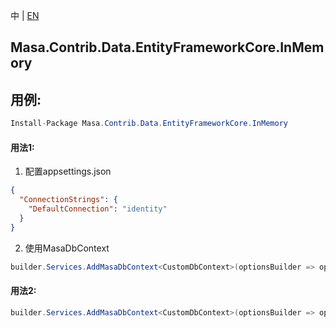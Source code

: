 中 | [EN](README.md)

## Masa.Contrib.Data.EntityFrameworkCore.InMemory

## 用例:

```c#
Install-Package Masa.Contrib.Data.EntityFrameworkCore.InMemory
```

#### 用法1:

1. 配置appsettings.json

``` appsettings.json
{
  "ConnectionStrings": {
    "DefaultConnection": "identity"
  }
}
```

2. 使用MasaDbContext

``` C#
builder.Services.AddMasaDbContext<CustomDbContext>(optionsBuilder => optionsBuilder.UseSoftDelete().UseInMemoryDatabase());
```

#### 用法2:

``` C#
builder.Services.AddMasaDbContext<CustomDbContext>(optionsBuilder => optionsBuilder.UseSoftDelete().UseInMemoryDatabase("identity"));
```